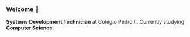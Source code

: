 ### Welcome 👋

**Systems Development Technician** at Colégio Pedro II. Currently studying **Computer Science**.

